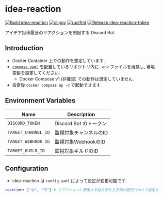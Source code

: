 # idea-reaction

[![Build idea-reaction](https://github.com/GiganticMinecraft/idea-reaction/actions/workflows/build.yaml/badge.svg)](https://github.com/GiganticMinecraft/idea-reaction/actions/workflows/build.yaml)
[![clippy](https://github.com/GiganticMinecraft/idea-reaction/actions/workflows/clippy.yaml/badge.svg)](https://github.com/GiganticMinecraft/idea-reaction/actions/workflows/clippy.yaml)
[![rustfmt](https://github.com/GiganticMinecraft/idea-reaction/actions/workflows/fmt.yaml/badge.svg)](https://github.com/GiganticMinecraft/idea-reaction/actions/workflows/fmt.yaml)
[![Release idea-reaction-token](https://github.com/GiganticMinecraft/idea-reaction/actions/workflows/release.yaml/badge.svg)](https://github.com/GiganticMinecraft/idea-reaction/actions/workflows/release.yaml)

アイデア投稿履歴のリアクションを制限する Discord Bot.

## Introduction

- Docker Container 上での動作を想定しています.
- [`compose.yaml`](./compose.yaml) を配置しているリポジトリ内に `.env` ファイルを用意し, 環境変数を設定してください.
  - Docker Compose v1 (非推奨) での動作は想定していません.
- 設定後 `docker compose up -d` で起動できます.

## Environment Variables

| Name | Description |
| ---- | ---- |
| `DISCORD_TOKEN` | Discord Bot のトークン |
| `TARGET_CHANNEL_ID` | 監視対象チャンネルのID |
| `TARGET_WEBHOOK_ID` | 監視対象WebhookのID |
| `TARGET_GUILD_ID` | 監視対象ギルドのID |

## Configuration

- idea-reaction は `config.yaml` によって設定が変更可能です.

```yaml
reaction: ["👍", "👎"] # リアクションに使用する絵文字を文字列の配列(Vec)で指定する
```
